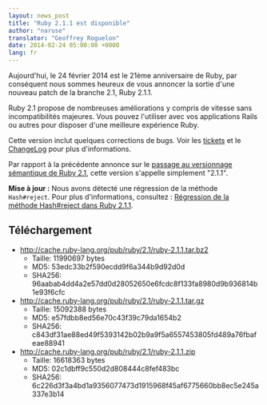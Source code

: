 ```yaml
---
layout: news_post
title: "Ruby 2.1.1 est disponible"
author: "naruse"
translator: "Geoffrey Roguelon"
date: 2014-02-24 05:00:00 +0000
lang: fr
---
```


Aujourd'hui, le 24 février 2014 est le 21ème anniversaire de Ruby, par conséquent
nous sommes heureux de vous annoncer la sortie d'une nouveau patch de la branche
2.1, Ruby 2.1.1.

Ruby 2.1 propose de nombreuses améliorations y compris de vitesse sans
incompatibilités majeures. Vous pouvez l'utiliser avec vos applications Rails ou
autres pour disposer d'une meilleure expérience Ruby.

Cette version inclut quelques corrections de bugs.
Voir les [tickets](https://bugs.ruby-lang.org/projects/ruby-21/issues?set_filter=1&amp;status_id=5)
et le [ChangeLog](http://svn.ruby-lang.org/repos/ruby/tags/v2_1_1/ChangeLog) pour plus d'informations.

Par rapport à la précédente annonce sur le [passage au versionnage sémantique de Ruby 2.1](https://www.ruby-lang.org/fr/news/2013/12/21/semantic-versioning-after-2-1-0/),
cette version s'appelle simplement "2.1.1".

**Mise à jour :** Nous avons détecté une régression de la méthode `Hash#reject`.
Pour plus d'informations, consultez : [Régression de la méthode Hash#reject dans Ruby 2.1.1](https://www.ruby-lang.org/fr/news/2014/03/10/regression-of-hash-reject-in-ruby-2-1-1/).

## Téléchargement

* <http://cache.ruby-lang.org/pub/ruby/2.1/ruby-2.1.1.tar.bz2>
  * Taille: 11990697 bytes
  * MD5:    53edc33b2f590ecdd9f6a344b9d92d0d
  * SHA256: 96aabab4dd4a2e57dd0d28052650e6fcdc8f133fa8980d9b936814b1e93f6cfc
* <http://cache.ruby-lang.org/pub/ruby/2.1/ruby-2.1.1.tar.gz>
  * Taille: 15092388 bytes
  * MD5:    e57fdbb8ed56e70c43f39c79da1654b2
  * SHA256: c843df31ae88ed49f5393142b02b9a9f5a6557453805fd489a76fbafeae88941
* <http://cache.ruby-lang.org/pub/ruby/2.1/ruby-2.1.1.zip>
  * Taille: 16618363 bytes
  * MD5:    02c1dbff9c550d2d808444c8fef483bc
  * SHA256: 6c226d3f3a4bd1a9356077473d1915968f45af6775660bb8ec5e245a337e3b14
